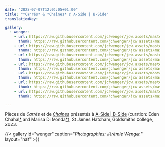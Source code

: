 ```yaml
---
date: "2025-07-07T12:01:05+01:00"
title: "*Carrés* & *Chaînes* @ A-Side | B-Side"
translationKey:

gallery:
  - wenger:
    - url: https://raw.githubusercontent.com/jchwenger/jcw.assets/master/shows/a-side-b-side/chains-squares.a-side-b-side.4.jpg
      thumb: https://raw.githubusercontent.com/jchwenger/jcw.assets/master/shows/a-side-b-side/chains-squares.a-side-b-side.4.low.jpg
    - url: https://raw.githubusercontent.com/jchwenger/jcw.assets/master/shows/a-side-b-side/chains-squares.a-side-b-side.7.jpg
      thumb: https://raw.githubusercontent.com/jchwenger/jcw.assets/master/shows/a-side-b-side/chains-squares.a-side-b-side.7.low.jpg
    - url: https://raw.githubusercontent.com/jchwenger/jcw.assets/master/shows/a-side-b-side/chains-squares.a-side-b-side.3.jpg
      thumb: https://raw.githubusercontent.com/jchwenger/jcw.assets/master/shows/a-side-b-side/chains-squares.a-side-b-side.3.low.jpg
    - url: https://raw.githubusercontent.com/jchwenger/jcw.assets/master/shows/a-side-b-side/chains-squares.a-side-b-side.5.jpg
      thumb: https://raw.githubusercontent.com/jchwenger/jcw.assets/master/shows/a-side-b-side/chains-squares.a-side-b-side.5.low.jpg
    - url: https://raw.githubusercontent.com/jchwenger/jcw.assets/master/shows/a-side-b-side/chains-squares.a-side-b-side.6.jpg
      thumb: https://raw.githubusercontent.com/jchwenger/jcw.assets/master/shows/a-side-b-side/chains-squares.a-side-b-side.6.low.jpg
    - url: https://raw.githubusercontent.com/jchwenger/jcw.assets/master/shows/a-side-b-side/chains-squares.a-side-b-side.1.jpg
      thumb: https://raw.githubusercontent.com/jchwenger/jcw.assets/master/shows/a-side-b-side/chains-squares.a-side-b-side.1.low.jpg
    - url: https://raw.githubusercontent.com/jchwenger/jcw.assets/master/shows/a-side-b-side/chains-squares.a-side-b-side.2.jpg
      thumb: https://raw.githubusercontent.com/jchwenger/jcw.assets/master/shows/a-side-b-side/chains-squares.a-side-b-side.2.low.jpg

---
```


Pièces de *Carrés* et de [*Chaînes*](/chains) présentés à [A-Side | B-Side](https://www.instagram.com/p/Cu7n-InI6NN/?utm_source=ig_web_copy_link&igsh=MzRlODBiNWFlZA==) (curation: Eden Chahal[\*](https://www.theimpossiblecities.com) and Marisa Di Monda[\*](https://www.marisadimonda.com/)), St James Hatcham, Goldsmiths College, 2023.

{{< gallery id="wenger" caption="*Photographies: Jérémie Wenger.*" layout="half" >}}
